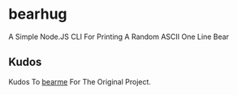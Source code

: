 # bearhug
A Simple Node.JS CLI For Printing A Random ASCII One Line Bear

## Kudos

Kudos To [bearme](https://www.npmjs.com/package/bearme) For The Original Project.
